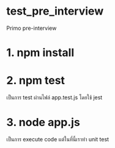 # test_pre_interview
Primo pre-interview 
# 1. npm install
# 2. npm test
เป็นการ test ผ่านไฟล์ app.test.js โดยใช้ jest
# 3. node app.js
เป็นการ execute code แต่ในที่นี้เราทำ unit test
